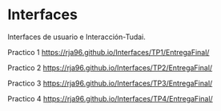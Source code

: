 # Interfaces
Interfaces de usuario e Interacción-Tudai.

Practico 1 https://rja96.github.io/Interfaces/TP1/EntregaFinal/

Practico 2 https://rja96.github.io/Interfaces/TP2/EntregaFinal/

Practico 3 https://rja96.github.io/Interfaces/TP3/EntregaFinal/

Practico 4 https://rja96.github.io/Interfaces/TP4/EntregaFinal/
